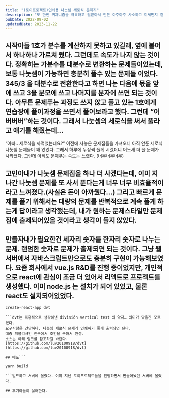 ```yaml
---
title: "(토이프로젝트)인쇄용 나눗셈 세로식 문제지"
description: "또 한번 귀차니즘을 극복하고 필받아서 만든 아주아주 사소하고 미세먼지 같은 프로젝트로 아들의 나눗셈 계산능력을 향상시키기 위한 아빠의 먼지같은 수고"
pubDate: 2022-09-02
updatedDate: 2023-11-22
---
```


## 시작아들 1호가 분수를 계산하지 못하고 있길래, 옆에 붙어서 하나하나 가르쳐 줬다. 그런데도 속도가 나지 않는 것이다. 정확히는 가분수를 대분수로 변환하는 문제들이었는데, 보통 나눗셈이 가능하면 충분히 풀수 있는 문제들 이었다. 345/3 을 대분수로 전환한다고 하면 나눈 다음에 몫을 앞에 쓰고 3을 분모에 쓰고 나머지를 분자에 쓰면 되는 것이다. 아무튼 문제푸는 과정도 쓰지 않고 풀고 있는 1호에게 연습장에 풀이과정을 쓰면서 풀어보라고 했다. 그런데 “어버버버”하는 것이다. 그래서 나눗셈의 세로식을 써서 풀라고 얘기를 해줬는데…

“아빠.. 세로식을 까먹었는데요?”
이전에 사놓은 문제집들을 가져오니 아직 안푼 세로식 나눗셈 문제들이 꽤 있었다. 그래서 하루에 두장씩 풀게 시켰더니 어느새 더 풀 문제가 사라졌다. 그런데 아직도 문제푸는 속도는 느렸다. (너무너무너무)

## 고민아내가 나눗셈 문제집을 하나 더 사겠다는데, 이미 지나간 나눗셈 문제를 또 사서 푼다는게 너무 너무 비효율적이라고 느껴졌다.(사실은 돈이 아까웠다…) 그리고 빠르게 문제를 풀기 위해서는 대량의 문제를 반복적으로 계속 풀게 하는게 답이라고 생각했는데, 내가 원하는 문제스타일만 문제집에 출제되어있을 것이라고 생각이 들지 않았다.

## 만들자내가 필요한건 세자리 숫자를 한자리 숫자로 나누는 문제. 랜덤한 숫자로 문제가 출제되면 되는 것이다. 그냥 웹서버에서 자바스크립트만으로도 충분히 구현이 가능해보였다. 요즘 회사에서 vue.js R&D를 진행 중이었지만, 개인적으로 react에 관심이 조금 더 있어서 리액트로 프로젝트를 생성했다. 이미 node.js 는 설치가 되어 있었고, 물론 react도 설치되어있었다.

```
create-react-app dvt

```dvt는 즉흥적으로 생각해낸 división vertical test 의 약자… 의미가 맞을진 모르겠다.
요구사항은 간단하다. 나눗셈 세로식 문제가 인쇄하기 좋게 출력되면 된다.
대충 퍼블리셔인 친구에서 조언을 구해서 완셩.
소스는 아래 링크를 참조하길 바란다.
[https://github.com/luv20100918/dvt](https://github.com/luv20100918/dvt)

## 배포```

yarn build

```빌드하고 서버에 올렸다. 이미 지난 토이프로젝트들을 진행하면서 만들어놨던 서버에 올렸다.

## 후기아들이 싫어한다.